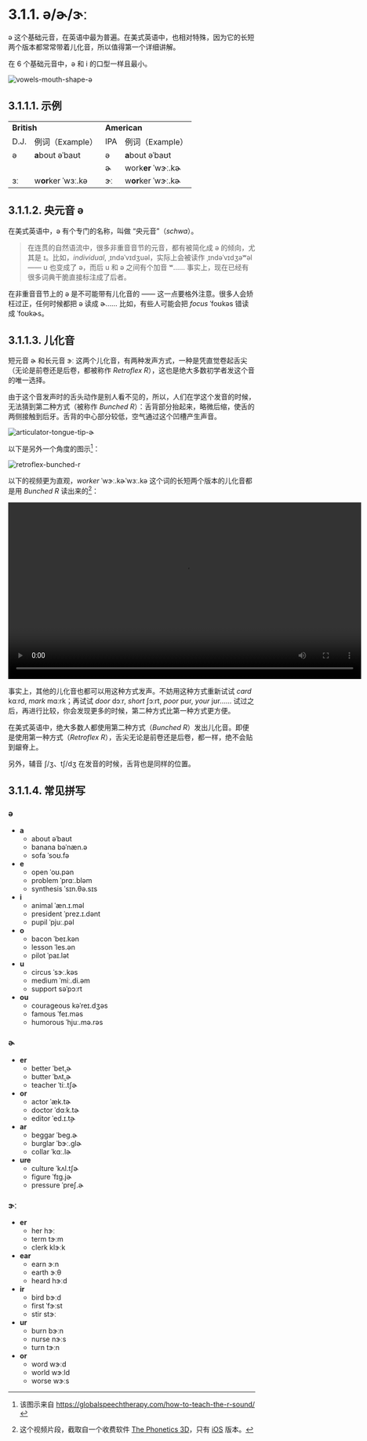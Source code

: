 # 3.1.1. <span class="pho">ə</span>/<span class="pho">ɚ</span>/<span class="pho">ɝː</span>

<span class="pho">ə</span> 这个基础元音，在英语中最为普遍。在美式英语中，也相对特殊，因为它的长短两个版本都常常带着儿化音，所以值得第一个详细讲解。

在 6 个基础元音中，<span class="pho">ə</span> 和 <span class="pho">i</span> 的口型一样且最小。

![vowels-mouth-shape-ə](/images/vowels-mouth-shape-ə.svg)

## 3.1.1.1. 示例
<table>
<tbody>
<tr>
<td colspan="2"><strong>British</strong></td>
<td colspan="2"><strong>American</strong></td>
</tr>
<tr>
<td>D.J.</td>
<td>例词（Example）</td>
<td>IPA</td>
<td>例词（Example）</td>
</tr>
<tr>
<td><span class="pho">ə</span><span class="speak-word-inline" data-audio-uk-male="/audios/uk_phonetics_sound_above_2023feb.mp3"></span></td>
<td><b>a</b>bout <span class="pho alt">əˈbaʊt</span><span class="speak-word-inline" data-audio-uk-female="/audios/about-uk-female.mp3" data-audio-uk-male="/audios/about-uk-male.mp3"></span></td>
<td><span class="pho">ə</span><span class="speak-word-inline" data-audio-us-male="/audios_phonetics_sound_above_2023feb.mp3"></span></td>
<td><b>a</b>bout <span class="pho alt">əˈbaʊt</span><span class="speak-word-inline" data-audio-us-female="/audios/about-us-female.mp3" data-audio-us-male="/audios/about-us-male.mp3"></span></td>
</tr>
<tr>
<td></td>
<td></td>
<td><span class="pho">ɚ</span><span class="speak-word-inline" data-audio-us-male="/audios_phonetics_sound_mother_2023feb.mp3"></span></td>
<td>work<b>er</b> <span class="pho alt">ˈwɝː.kɚ</span><span class="speak-word-inline" data-audio-us-female="/audios/worker-us-female.mp3" data-audio-us-male="/audios/worker-us-male.mp3"></span></td>
</tr>
<tr>
<td><span class="pho">ɜː</span><span class="speak-word-inline" data-audio-uk-male="/audios/uk_phonetics_sound_bird_2023feb.mp3"></span></td>
<td>w<b>or</b>ker <span class="pho alt">ˈwɜː.kə</span><span class="speak-word-inline" data-audio-uk-female="/audios/worker-uk-female.mp3" data-audio-uk-male="/audios/worker-uk-male.mp3"></span></td>
<td><span class="pho">ɝː</span><span class="speak-word-inline" data-audio-us-male="/audios_phonetics_sound_bird_2023feb.mp3"></span></td>
<td>w<b>or</b>ker <span class="pho alt">ˈwɝː.kɚ</span><span class="speak-word-inline" data-audio-us-female="/audios/worker-us-female.mp3" data-audio-us-male="/audios/worker-us-male.mp3"></span></td>
</tr>
</tbody>
</table>

## 3.1.1.2. 央元音 <span class="pho">ə</span>

在美式英语中，<span class="pho">ə</span> 有个专门的名称，叫做 “央元音”（*schwa*）。

> 在连贯的自然语流中，很多非重音音节的元音，都有被简化成 <span class="pho">ə</span> 的倾向，尤其是 <span class="pho">ɪ</span>。比如，*individual*, <span class="pho alt">ˌɪndəˈvɪdʒuəl</span>，实际上会被读作 <span class="pho alt">ˌɪndəˈvɪdʒəʷəl</span><span class="speak-word-inline" data-audio-us-male="/audios/individual-us-male.mp3" data-audio-us-female="/audios/individual-us-female.mp3"></span> —— <span class="pho">u</span> 也变成了 <span class="pho">ə</span>，而后 <span class="pho">u</span> 和 <span class="pho">ə</span> 之间有个加音 <span class="pho">ʷ</span>…… 事实上，现在已经有很多词典干脆直接标注成了后者。

在非重音音节上的 <span class="pho">ə</span> 是不可能带有儿化音的 —— 这一点要格外注意。很多人会矫枉过正，任何时候都把 <span class="pho">ə</span> 读成 <span class="pho">ɚ</span>…… 比如，有些人可能会把 *focus* <span class="pho alt">ˈfoʊkəs</span><span class="speak-word-inline" data-audio-us-male="/audios/focus-us-male.mp3" data-audio-us-female="/audios/focus-us-female.mp3"></span> 错读成 <span class="pho alt">ˈfoʊkɚs</span><span class="speak-word-inline" data-audio-other="/audios/focurs-us.mp3"></span>。

## 3.1.1.3. 儿化音

短元音 <span class="pho">ɚ</span> 和长元音 <span class="pho">ɝː</span> 这两个儿化音，有两种发声方式，一种是凭直觉卷起舌尖（无论是前卷还是后卷，都被称作 *Retroflex R*），这也是绝大多数初学者发这个音的唯一选择。

由于这个音发声时的舌头动作是别人看不见的，所以，人们在学这个发音的时候，无法猜到第二种方式（被称作 *Bunched R*）：舌背部分抬起来，略微后缩，使舌的两侧接触到后牙。舌背的中心部分较低，空气通过这个凹槽产生声音。

![articulator-tongue-tip-ɚ](/images/articulator-tongue-tip-ɚ.svg)

以下是另外一个角度的图示[^1]：

![retroflex-bunched-r](/images/retroflex-bunched-r.svg)

以下的视频更为直观，*worker* <span class="pho alt">ˈwɝː.kɚ</span><span class="pho alt">ˈwɜː.kə</span><span class="speak-word-inline" data-audio-us-female="/audios/worker-us-female.mp3" data-audio-us-male="/audios/worker-us-male.mp3"></span> 这个词的长短两个版本的儿化音都是用 *Bunched R* 读出来的[^2]：

<video controls width="720"> <source src="/videos/worker.mp4" type="video/mp4"></source>Your browser does not support the video tag. </video>

事实上，其他的儿化音也都可以用这种方式发声。不妨用这种方式重新试试 *card* <span class="pho alt">kɑːrd</span><span class="speak-word-inline" data-audio-us-male="/audios/card-us-male.mp3" data-audio-us-female="/audios/card-us-female.mp3"></span>, *mark* <span class="pho alt">mɑːrk</span><span class="speak-word-inline" data-audio-us-male="/audios/mark-us-male.mp3" data-audio-us-female="/audios/mark-us-female.mp3"></span>；再试试 *door* <span class="pho alt">dɔːr</span><span class="speak-word-inline" data-audio-us-male="/audios/door-us-male.mp3" data-audio-us-female="/audios/door-us-female.mp3"></span>, *short* <span class="pho alt">ʃɔːrt</span><span class="speak-word-inline" data-audio-us-male="/audios/short-us-male.mp3" data-audio-us-female="/audios/short-us-female.mp3"></span>, *poor* <span class="pho alt">pʊr</span><span class="speak-word-inline" data-audio-us-male="/audios/poor-us-male.mp3" data-audio-us-female="/audios/poor-us-female.mp3"></span>, *your* <span class="pho alt">jʊr</span><span class="speak-word-inline" data-audio-us-male="/audios/your-us-male.mp3" data-audio-us-female="/audios/your-us-female.mp3"></span>…… 试过之后，再进行比较，你会发现更多的时候，第二种方式比第一种方式更方便。

在美式英语中，绝大多数人都使用第二种方式（*Bunched R*）发出儿化音。即便是使用第一种方式（*Retroflex R*），舌尖无论是前卷还是后卷，都一样，绝不会贴到龈脊上。

另外，辅音 <span class="pho">ʃ/ʒ</span>、<span class="pho">tʃ/dʒ</span> 在发音的时候，舌背也是同样的位置。

## 3.1.1.4. 常见拼写

### <span class="pho">ə</span>

* **a**
  * about <span class="pho alt">əˈbaʊt</span> <span class="speak-word-inline" data-audio-us-male="/audios/about-us-male.mp3" data-audio-us-female="/audios/about-us-female.mp3"></span>
  * banana <span class="pho alt">bəˈnæn.ə</span> <span class="speak-word-inline" data-audio-us-male="/audios/banana-us-male.mp3" data-audio-us-female="/audios/banana-us-female.mp3"></span>
  * sofa <span class="pho alt">ˈsoʊ.fə</span> <span class="speak-word-inline" data-audio-us-male="/audios/sofa-us-male.mp3" data-audio-us-female="/audios/sofa-us-female.mp3"></span>
* **e**
  * open <span class="pho alt">ˈoʊ.pən</span> <span class="speak-word-inline" data-audio-us-male="/audios/open-us-male.mp3" data-audio-us-female="/audios/open-us-female.mp3"></span>
  * problem <span class="pho alt">ˈprɑː.bləm</span> <span class="speak-word-inline" data-audio-us-male="/audios/problem-us-male.mp3" data-audio-us-female="/audios/problem-us-female.mp3"></span>
  * synthesis <span class="pho alt">ˈsɪn.θə.sɪs</span> <span class="speak-word-inline" data-audio-us-male="/audios/synthesis-us-male.mp3" data-audio-us-female="/audios/synthesis-us-female.mp3"></span>
* **i**
  * animal <span class="pho alt">ˈæn.ɪ.məl</span> <span class="speak-word-inline" data-audio-us-male="/audios/animal-us-male.mp3" data-audio-us-female="/audios/animal-us-female.mp3"></span>
  * president <span class="pho alt">ˈprez.ɪ.dənt</span> <span class="speak-word-inline" data-audio-us-male="/audios/president-us-male.mp3" data-audio-us-female="/audios/president-us-female.mp3"></span>
  * pupil <span class="pho alt">ˈpjuː.pəl</span> <span class="speak-word-inline" data-audio-us-male="/audios/pupil-us-male.mp3" data-audio-us-female="/audios/pupil-us-female.mp3"></span>
* **o**
  * bacon <span class="pho alt">ˈbeɪ.kən</span> <span class="speak-word-inline" data-audio-us-male="/audios/bacon-us-male.mp3" data-audio-us-female="/audios/bacon-us-female.mp3"></span>
  * lesson <span class="pho alt">ˈles.ən</span> <span class="speak-word-inline" data-audio-us-male="/audios/lesson-us-male.mp3" data-audio-us-female="/audios/lesson-us-female.mp3"></span>
  * pilot <span class="pho alt">ˈpaɪ.lət</span> <span class="speak-word-inline" data-audio-us-male="/audios/pilot-us-male.mp3" data-audio-us-female="/audios/pilot-us-female.mp3"></span>
* **u**
  * circus <span class="pho alt">ˈsɝː.kəs</span> <span class="speak-word-inline" data-audio-us-male="/audios/circus-us-male.mp3" data-audio-us-female="/audios/circus-us-female.mp3"></span>
  * medium <span class="pho alt">ˈmiː.di.əm</span> <span class="speak-word-inline" data-audio-us-male="/audios/medium-us-male.mp3" data-audio-us-female="/audios/medium-us-female.mp3"></span>
  * support <span class="pho alt">səˈpɔːrt</span> <span class="speak-word-inline" data-audio-us-male="/audios/support-us-male.mp3" data-audio-us-female="/audios/support-us-female.mp3"></span>
* **ou**
  * courageous <span class="pho alt">kəˈreɪ.dʒəs</span> <span class="speak-word-inline" data-audio-us-male="/audios/courageous-us-male.mp3" data-audio-us-female="/audios/courageous-us-female.mp3"></span>
  * famous <span class="pho alt">ˈfeɪ.məs</span> <span class="speak-word-inline" data-audio-us-male="/audios/famous-us-male.mp3" data-audio-us-female="/audios/famous-us-female.mp3"></span>
  * humorous <span class="pho alt">ˈhjuː.mə.rəs</span> <span class="speak-word-inline" data-audio-us-male="/audios/humorous-us-male.mp3" data-audio-us-female="/audios/humorous-us-female.mp3"></span>

### <span class="pho">ɚ</span>

* **er**
  * better <span class="pho alt">ˈbet̬.ɚ</span> <span class="speak-word-inline" data-audio-us-male="/audios/better-us-male.mp3" data-audio-us-female="/audios/better-us-female.mp3"></span>
  * butter <span class="pho alt">ˈbʌt̬.ɚ</span> <span class="speak-word-inline" data-audio-us-male="/audios/butter-us-male.mp3" data-audio-us-female="/audios/butter-us-female.mp3"></span>
  * teacher <span class="pho alt">ˈtiː.tʃɚ</span> <span class="speak-word-inline" data-audio-us-male="/audios/teacher-us-male.mp3" data-audio-us-female="/audios/teacher-us-female.mp3"></span>
* **or**
  * actor <span class="pho alt">ˈæk.tɚ</span> <span class="speak-word-inline" data-audio-us-male="/audios/actor-us-male.mp3" data-audio-us-female="/audios/actor-us-female.mp3"></span>
  * doctor <span class="pho alt">ˈdɑːk.tɚ</span> <span class="speak-word-inline" data-audio-us-male="/audios/doctor-us-male.mp3" data-audio-us-female="/audios/doctor-us-female.mp3"></span>
  * editor <span class="pho alt">ˈed.ɪ.t̬ɚ</span> <span class="speak-word-inline" data-audio-us-male="/audios/editor-us-male.mp3" data-audio-us-female="/audios/editor-us-female.mp3"></span>
* **ar**
  * beggar <span class="pho alt">ˈbeɡ.ɚ</span> <span class="speak-word-inline" data-audio-us-male="/audios/beggar-us-male.mp3" data-audio-us-female="/audios/beggar-us-female.mp3"></span>
  * burglar <span class="pho alt">ˈbɝː.ɡlɚ</span> <span class="speak-word-inline" data-audio-us-male="/audios/burglar-us-male.mp3" data-audio-us-female="/audios/burglar-us-female.mp3"></span>
  * collar <span class="pho alt">ˈkɑː.lɚ</span> <span class="speak-word-inline" data-audio-us-male="/audios/collar-us-male.mp3" data-audio-us-female="/audios/collar-us-female.mp3"></span>
* **ure**
  * culture <span class="pho alt">ˈkʌl.tʃɚ</span> <span class="speak-word-inline" data-audio-us-male="/audios/culture-us-male.mp3" data-audio-us-female="/audios/culture-us-female.mp3"></span>
  * figure <span class="pho alt">ˈfɪɡ.jɚ</span> <span class="speak-word-inline" data-audio-us-male="/audios/figure-us-male.mp3" data-audio-us-female="/audios/figure-us-female.mp3"></span>
  * pressure <span class="pho alt">ˈpreʃ.ɚ</span> <span class="speak-word-inline" data-audio-us-male="/audios/pressure-us-male.mp3" data-audio-us-female="/audios/pressure-us-female.mp3"></span>

### <span class="pho">ɝː</span>

* **er**
  * her <span class="pho alt">hɝː</span> <span class="speak-word-inline" data-audio-us-male="/audios/her-us-male.mp3" data-audio-us-female="/audios/her-us-female.mp3"></span>
  * term <span class="pho alt">tɝːm</span> <span class="speak-word-inline" data-audio-us-male="/audios/term-us-male.mp3" data-audio-us-female="/audios/term-us-female.mp3"></span>
  * clerk <span class="pho alt">klɝːk</span> <span class="speak-word-inline" data-audio-us-male="/audios/clerk-us-male.mp3" data-audio-us-female="/audios/clerk-us-female.mp3"></span>
* **ear**
  * earn <span class="pho alt">ɝːn</span> <span class="speak-word-inline" data-audio-us-male="/audios/earn-us-male.mp3" data-audio-us-female="/audios/earn-us-female.mp3"></span>
  * earth <span class="pho alt">ɝːθ</span> <span class="speak-word-inline" data-audio-us-male="/audios/earth-us-male.mp3" data-audio-us-female="/audios/earth-us-female.mp3"></span>
  * heard <span class="pho alt">hɝːd</span> <span class="speak-word-inline" data-audio-us-male="/audios/heard-us-male.mp3" data-audio-us-female="/audios/heard-us-female.mp3"></span>
* **ir**
  * bird <span class="pho alt">bɝːd</span> <span class="speak-word-inline" data-audio-us-male="/audios/bird-us-male.mp3" data-audio-us-female="/audios/bird-us-female.mp3"></span>
  * first <span class="pho alt">ˈfɝːst</span> <span class="speak-word-inline" data-audio-us-male="/audios/first-us-male.mp3" data-audio-us-female="/audios/first-us-female.mp3"></span>
  * stir <span class="pho alt">stɝː</span> <span class="speak-word-inline" data-audio-us-male="/audios/stir-us-male.mp3" data-audio-us-female="/audios/stir-us-female.mp3"></span>
* **ur**
  * burn <span class="pho alt">bɝːn</span> <span class="speak-word-inline" data-audio-us-male="/audios/burn-us-male.mp3" data-audio-us-female="/audios/burn-us-female.mp3"></span>
  * nurse <span class="pho alt">nɝːs</span> <span class="speak-word-inline" data-audio-us-male="/audios/nurse-us-male.mp3" data-audio-us-female="/audios/nurse-us-female.mp3"></span>
  * turn <span class="pho alt">tɝːn</span> <span class="speak-word-inline" data-audio-us-male="/audios/turn-us-male.mp3" data-audio-us-female="/audios/turn-us-female.mp3"></span>
* **or**
  * word <span class="pho alt">wɝːd</span> <span class="speak-word-inline" data-audio-us-male="/audios/word-us-male.mp3" data-audio-us-female="/audios/word-us-female.mp3"></span>
  * world <span class="pho alt">wɝːld</span> <span class="speak-word-inline" data-audio-us-male="/audios/world-us-male.mp3" data-audio-us-female="/audios/world-us-female.mp3"></span>
  * worse <span class="pho alt">wɝːs</span> <span class="speak-word-inline" data-audio-us-male="/audios/worse-us-male.mp3" data-audio-us-female="/audios/worse-us-female.mp3"></span>

[^1]: 该图示来自 https://globalspeechtherapy.com/how-to-teach-the-r-sound/
[^2]: 这个视频片段，截取自一个收费软件 [The Phonetics 3D](http://www.thephonetics.com/)，只有 [iOS](https://apps.apple.com/us/app/the-phonetics-3d/id841485989) 版本。
